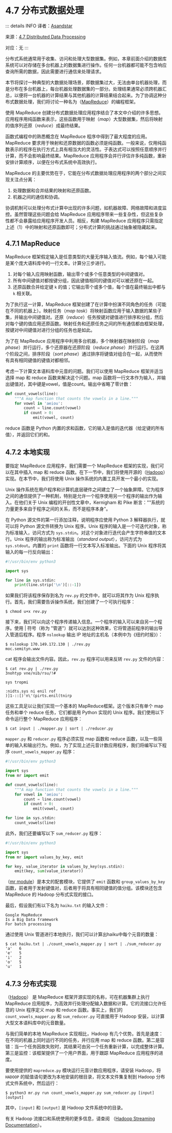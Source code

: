 # 4.7 分布式数据处理

::: details INFO
译者：[Asandstar](https://github.com/asandstar)

来源：[4.7   Distributed Data Processing](https://www.composingprograms.com/pages/47-distributed-data-processing.html)

对应：无
:::

分布式系统通常用于收集、访问和处理大型数据集。例如，本章前面介绍的数据库系统可以对存储在多台机器上的数据集进行操作。任何一台机器都可能不包含响应查询所需的数据，因此需要进行通信来处理请求。

本节将探讨一种典型的大数据处理场景，即数据集过大，无法由单台机器处理，而是分布在多台机器上，每台机器处理数据集的一部分。处理结果通常必须跨机器汇总，以便将一台机器的计算结果与其他机器的计算结果结合起来。为了协调这种分布式数据处理，我们将讨论一种名为（[MapReduce](https://en.wikipedia.org/wiki/MapReduce)）的编程框架。

使用 MapReduce 创建分布式数据处理应用程序结合了本文中介绍的许多思想。应用程序用纯函数来表示，这些函数用于映射（*map*）大型数据集，然后将映射的值序列还原（*reduce*）成最终结果。

函数式编程中的熟悉概念在 MapReduce 程序中得到了最大程度的应用。MapReduce 要求用于映射和还原数据的函数必须是纯函数。一般来说，仅用纯函数表示的程序在执行方式上具有相当大的灵活性。子表达式可以按照任意顺序并行计算，而不会影响最终结果。MapReduce 应用程序会并行评估许多纯函数，重新安排计算顺序，以便在分布式系统中高效执行。

MapReduce 的主要优势在于，它能在分布式数据处理应用程序的两个部分之间实现关注点分离：

  1. 处理数据和合并结果的映射和还原函数。
  2. 机器之间的通信和协调。

协调机制可以处理分布式计算中出现的许多问题，如机器故障、网络故障和进度监控。虽然管理这些问题会给 MapReduce 应用程序带来一些复杂性，但这些复杂性都不会暴露给应用程序开发人员。相反，构建 MapReduce 应用程序只需指定上述（1）中的映射和还原函数即可；分布式计算的挑战通过抽象被隐藏起来。

## 4.7.1   MapReduce

MapReduce 框架假定输入是任意类型的大量无序输入值流。例如，每个输入可能是某个庞大语料库中的一行文本。计算分三步进行。

  1. 对每个输入应用映射函数，输出零个或多个任意类型的中间键值对。
  2. 所有中间键值对都按键分组，因此键值相同的键值对可以被还原在一起。
  3. 还原函数合并给定键 ```k``` 的值；它输出零个或多个值，每个值在最终输出中都与 ```k``` 相关联。

为了执行这一计算，MapReduce 框架创建了在计算中扮演不同角色的任务（可能在不同的机器上）。映射任务（*map task*）将映射函数应用于输入数据的某些子集，并输出中间键值对。还原（*reduce*）任务按键对键值进行排序和分组，然后对每个键的值应用还原函数。映射任务和还原任务之间的所有通信都由框架处理，按键对中间键值对进行分组的任务也是如此。

为了在 MapReduce 应用程序中利用多台机器，多个映射器在映射阶段（*map phase*）并行运行，多个还原器在还原阶段（*reduce phase*）并行运行。在这两个阶段之间，排序阶段（*sort phase*）通过排序将键值对组合在一起，从而使所有具有相同键值的键值对都相邻。

考虑一下计算文本语料库中元音的问题。我们可以使用 MapReduce 框架并适当选择 map 和 reduce 函数来解决这个问题。map 函数将一行文本作为输入，并输出键值对，其中键是vowel，值是count。输出中省略了零计数：

```python
def count_vowels(line):
    """A map function that counts the vowels in a line."""
    for vowel in 'aeiou':
        count = line.count(vowel)
        if count > 0:
            emit(vowel, count)
```

reduce 函数是 Python 内置的求和函数，它的输入是值的迭代器（给定键的所有值），并返回它们的和。

## 4.7.2 本地实现
要指定 MapReduce 应用程序，我们需要一个 MapReduce 框架的实现，我们可以在其中插入 map 和 reduce 函数。在下一节中，我们将使用开源的（[Hadoop](https://en.wikipedia.org/wiki/Apache_Hadoop)）实现。在本节中，我们将使用 Unix 操作系统的内置工具开发一个最小的实现。

Unix 操作系统在用户程序和计算机底层硬件之间建立了一个抽象屏障。它为程序之间的通信提供了一种机制，特别是允许一个程序使用另一个程序的输出作为输入。在他们关于 Unix 编程的开创性文章中，Kernigham 和 Pike 断言：""系统的力量更多来自于程序之间的关系，而不是程序本身"。

在 Python 源文件的第一行添加注释，说明程序应使用 Python 3 解释器执行，就可以将 Python 源文件转换为 Unix 程序。Unix 程序的输入是一个可迭代对象，称为标准输入，访问方式为 ```sys.stdin```。对这个对象进行迭代会产生字符串值的文本行。Unix 程序的输出称为标准输出（*standard output*），访问方式为 ```sys.stdout```。内置的 ```print``` 函数将一行文本写入标准输出。下面的 Unix 程序将其输入的每一行反向输出：

```python
#!/usr/bin/env python3

import sys

for line in sys.stdin:
    print(line.strip('\n')[::-1])
```

如果我们将该程序保存到名为 ```rev.py``` 的文件中，就可以将其作为 Unix 程序执行。首先，我们需要告诉操作系统，我们创建了一个可执行程序：

```
$ chmod u+x rev.py
```

接下来，我们可以向这个程序传递输入信息。一个程序的输入可以来自另一个程序。使用 | 符号（称为 "管道"）就可以达到这种效果，它将管道前程序的输出导入管道后程序。程序 ```nslookup``` 输出 IP 地址的主机名（本例中为《纽约时报》）：

```
$ nslookup 170.149.172.130 | ./rev.py
moc.semityn.www
```

cat 程序会输出文件内容。因此，```rev.py``` 程序可以用来反转 ```rev.py``` 文件的内容：

```
$ cat rev.py | ./rev.py
3nohtyp vne/nib/rsu/!#

sys tropmi

:nidts.sys ni enil rof
)]1-::[)'n\'(pirts.enil(tnirp
```

这些工具足以让我们实现一个基本的 MapReduce框架。这个版本只有单个 map 任务和单个 reduce 任务，它们都是用 Python 实现的 Unix 程序。我们使用以下命令运行整个 MapReduce 应用程序：

```
$ cat input | ./mapper.py | sort | ./reducer.py
```

```mapper.py``` 和 ```reducer.py``` 程序必须实现 map 函数和 reduce 函数，以及一些简单的输入和输出行为。例如，为了实现上述元音计数应用程序，我们将编写以下程序 ```count_vowels_mapper.py``` 程序：

```python
#!/usr/bin/env python3

import sys
from mr import emit

def count_vowels(line):
    """A map function that counts the vowels in a line."""
    for vowel in 'aeiou':
        count = line.count(vowel)
        if count > 0:
            emit(vowel, count)

for line in sys.stdin:
    count_vowels(line)
```

此外，我们还要编写以下 ```sum_reducer.py``` 程序：

```python
#!/usr/bin/env python3

import sys
from mr import values_by_key, emit

for key, value_iterator in values_by_key(sys.stdin):
    emit(key, sum(value_iterator))
```

（[mr module](http://www.composingprograms.com/examples/mapreduce/mr.py)）是本文的配套模块，它提供了 ```emit``` 函数和 ```group_values_by_key``` 函数，前者用于发射键值对，后者用于将具有相同键值的值分组。该模块还包含 MapReduce 的 Hadoop 分布式实现的接口。

最后，假设我们有以下名为 ```haiku.txt``` 的输入文件：

```
Google MapReduce
Is a Big Data framework
For batch processing
```

通过使用 Unix 管道进行本地执行，我们可以计算出haiku中每个元音的数量：
```
$ cat haiku.txt | ./count_vowels_mapper.py | sort | ./sum_reducer.py
'a'   6
'e'   5
'i'   2
'o'   5
'u'   1
```

## 4.7.3 分布式实现

（[Hadoop](https://en.wikipedia.org/wiki/Apache_Hadoop)） 是 MapReduce 框架开源实现的名称，可在机器集群上执行 MapReduce 应用程序，为高效并行处理分配输入数据和计算。它的流接口允许任意的 Unix 程序定义 map 和 reduce 函数。事实上，我们的 ```count_vowels_mapper.py``` 和 ```sum_reducer.py``` 可直接用于 Hadoop 安装，以计算大型文本语料库中的元音数量。

与我们简单的本地 MapReduce 实现相比，Hadoop 有几个优势。首先是速度：在不同的机器上同时运行不同的任务，并行应用 map 和 reduce 函数。第二是容错：当一个任务因故失败时，其结果可由另一个任务重新计算，以完成整体计算。第三是监控：该框架提供了一个用户界面，用于跟踪 MapReduce 应用程序的进度。

要使用提供的 ```mapreduce.py``` 模块运行元音计数应用程序，请安装 Hadoop，将 ```HADOOP``` 的赋值语句更改为本地安装的根目录，将文本文件集复制到 Hadoop 分布式文件系统中，然后运行：

```
$ python3 mr.py run count_vowels_mapper.py sum_reducer.py [input] [output]
```

其中，```[input]``` 和 ```[output]``` 是 Hadoop 文件系统中的目录。

有关 Hadoop 流接口和系统使用的更多信息，请查阅 （[Hadoop Streaming Documentation](https://hadoop.apache.org/docs/stable/hadoop-streaming/HadoopStreaming.html)）。

